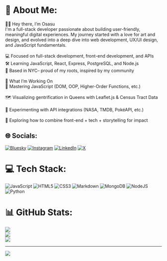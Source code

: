 # 💫 About Me:
👋🏾 Hey there, I’m Osasu<br>I'm a full-stack developer passionate about building user-friendly, meaningful digital experiences. My journey started with a love for art and design, and evolved into a deep dive into web development, UX/UI design, and JavaScript fundamentals.<br><br>💻 Focused on full-stack development, front-end development, and APIs<br>🛠️ Learning JavaScript, React, Express, PostgreSQL, and Node.js<br>📍 Based in NYC– proud of my roots, inspired by my community<br><br>🌟 What I’m Working On<br>🧠 Mastering JavaScript (DOM, OOP, Higher-Order Functions, etc.)<br><br>🗺️ Visualizing gentrification in Queens with Leaflet.js & Census Tract Data<br><br>🧪 Experimenting with API integrations (NASA, TMDB, PokéAPI, etc.)<br><br>🧰 Exploring how to combine front-end + tech + storytelling for impact<br>


## 🌐 Socials:
[![Bluesky](https://img.shields.io/badge/bluesky-0285FF?style=for-the-badge&logo=bluesky&logoColor=%23FFFFFF)](https://bsky.app/profile/osasu.io) [![Instagram](https://img.shields.io/badge/Instagram-%23E4405F.svg?logo=Instagram&logoColor=white)](https://instagram.com/osasu.io) [![LinkedIn](https://img.shields.io/badge/LinkedIn-%230077B5.svg?logo=linkedin&logoColor=white)](https://linkedin.com/in/osasu-imariagbe) [![X](https://img.shields.io/badge/X-black.svg?logo=X&logoColor=white)](https://x.com/osasu_io) 

# 💻 Tech Stack:
![JavaScript](https://img.shields.io/badge/javascript-%23323330.svg?style=for-the-badge&logo=javascript&logoColor=%23F7DF1E) ![HTML5](https://img.shields.io/badge/html5-%23E34F26.svg?style=for-the-badge&logo=html5&logoColor=white) ![CSS3](https://img.shields.io/badge/css3-%231572B6.svg?style=for-the-badge&logo=css3&logoColor=white) ![Markdown](https://img.shields.io/badge/markdown-%23000000.svg?style=for-the-badge&logo=markdown&logoColor=white) ![MongoDB](https://img.shields.io/badge/MongoDB-%234ea94b.svg?style=for-the-badge&logo=mongodb&logoColor=white) ![NodeJS](https://img.shields.io/badge/node.js-6DA55F?style=for-the-badge&logo=node.js&logoColor=white) ![Python](https://img.shields.io/badge/python-3670A0?style=for-the-badge&logo=python&logoColor=ffdd54)
# 📊 GitHub Stats:
![](https://github-readme-stats.vercel.app/api?username=osasu-io&theme=dark&hide_border=false&include_all_commits=false&count_private=false)<br/>
![](https://nirzak-streak-stats.vercel.app/?user=osasu-io&theme=dark&hide_border=false)<br/>
![](https://github-readme-stats.vercel.app/api/top-langs/?username=osasu-io&theme=dark&hide_border=false&include_all_commits=false&count_private=false&layout=compact)

---
[![](https://visitcount.itsvg.in/api?id=osasu-io&icon=0&color=1)](https://visitcount.itsvg.in)

<!-- Proudly created with GPRM ( https://gprm.itsvg.in ) -->
